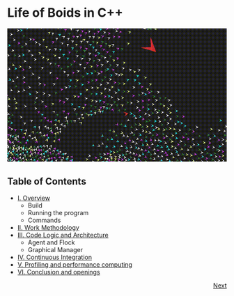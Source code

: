 # Life of Boids in C++

![demo](./doc/assets/demo.gif)

## Table of Contents

- [I. Overview](./doc/contents/overview.md)
    - Build
    - Running the program
    - Commands
- [II. Work Methodology](./doc/contents/work_methodology.md)
- [III. Code Logic and Architecture](./doc/contents/code_logic_architecture.md)
    - Agent and Flock
    - Graphical Manager
- [IV. Continuous Integration](./doc/contents/continuous_integration.md)
- [V. Profiling and performance computing](./doc/contents/profiling_performance_computing.md)
- [VI. Conclusion and openings](./doc/contents/conclusion_openings.md)

<div style="float:right;">
<a href="./doc/contents/overview.md">Next</a>
</div>
<!-- <a href="#">Previous</a> -->
